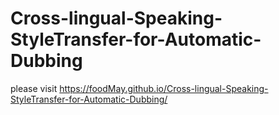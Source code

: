 # Cross-lingual-Speaking-StyleTransfer-for-Automatic-Dubbing
please visit https://foodMay.github.io/Cross-lingual-Speaking-StyleTransfer-for-Automatic-Dubbing/
